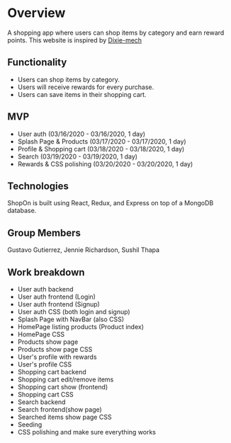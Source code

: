 # Overview

A shopping app where users can shop items by category and earn reward points.
This website is inspired by [Dixie-mech](https://dixiemech.com/)

## Functionality
  * Users can shop items by category.
  * Users will receive rewards for every purchase.
  * Users can save items in their shopping cart.

## MVP
  *  User auth (03/16/2020 - 03/16/2020, 1 day)
  *  Splash Page & Products (03/17/2020 - 03/17/2020, 1 day)
  *  Profile & Shopping cart (03/18/2020 - 03/18/2020, 1 day)
  *  Search (03/19/2020 - 03/19/2020, 1 day)
  *  Rewards & CSS polishing (03/20/2020 - 03/20/2020, 1 day)

## Technologies
ShopOn is built using React, Redux, and Express on top of a MongoDB database.

## Group Members
Gustavo Gutierrez, Jennie Richardson, Sushil Thapa

## Work breakdown
  *  User auth backend
  *  User auth frontend (Login)
  *  User auth frontend (Signup)
  *  User auth CSS (both login and signup)
  *  Splash Page with NavBar (also CSS)
  *  HomePage listing products (Product index)
  *  HomePage CSS
  *  Products show page 
  *  Products show page CSS
  *  User's profile with rewards
  *  User's profile CSS 
  *  Shopping cart backend
  *  Shopping cart edit/remove items
  *  Shopping cart show (frontend)
  *  Shopping cart CSS
  *  Search backend
  *  Search frontend(show page)
  *  Searched items show page CSS
  *  Seeding
  *  CSS polishing and make sure everything works
